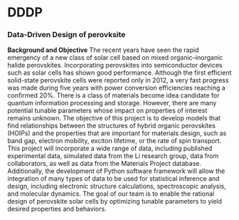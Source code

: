 # DDDP
### Data-Driven Design of perovksite
**Background and Objective**
The recent years have seen the rapid emergency of a new class of solar cell based on mixed organic–inorganic halide perovskites. Incorporating perovskites into semiconductor devices such as solar cells has shown good performance. Although the first efficient solid-state perovskite cells were reported only in 2012, a very fast progress was made during five years with power conversion efficiencies reaching a confirmed 20%. There is a class of materials become idea candidate for quantum information processing and storage. However, there are many potential tunable parameters whose impact on properties of interest remains unknown. The objective of this project is to develop models that find relationships between the structures of hybrid organic perovskites (HOIPs) and the properties that are important for materials design, such as band gap, electron mobility, exciton lifetime, or the rate of spin transport. This project will incorporate a wide range of data, including published experimental data, simulated data from the Li research group, data from collaborators, as well as data from the Materials Project database. Additionally, the development of Python software framework will allow the integration of many types of data to be used for statistical inference and design, including electronic structure calculations, spectroscopic analysis, and molecular dynamics. The goal of our team is to enable the rational design of perovskite solar cells by optimizing tunable parameters to yield desired properties and behaviors.

